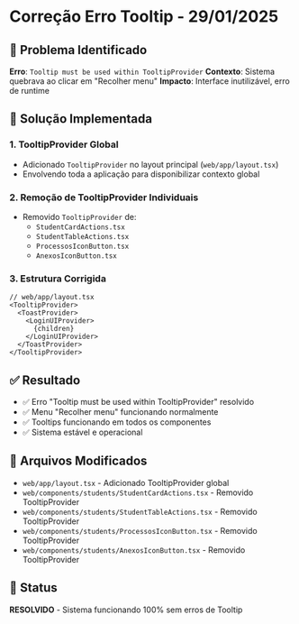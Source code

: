 # Correção Erro Tooltip - 29/01/2025

## 🚨 Problema Identificado
**Erro**: `Tooltip must be used within TooltipProvider`
**Contexto**: Sistema quebrava ao clicar em "Recolher menu"
**Impacto**: Interface inutilizável, erro de runtime

## 🔧 Solução Implementada

### 1. **TooltipProvider Global**
- Adicionado `TooltipProvider` no layout principal (`web/app/layout.tsx`)
- Envolvendo toda a aplicação para disponibilizar contexto global

### 2. **Remoção de TooltipProvider Individuais**
- Removido `TooltipProvider` de:
  - `StudentCardActions.tsx`
  - `StudentTableActions.tsx` 
  - `ProcessosIconButton.tsx`
  - `AnexosIconButton.tsx`

### 3. **Estrutura Corrigida**
```tsx
// web/app/layout.tsx
<TooltipProvider>
  <ToastProvider>
    <LoginUIProvider>
      {children}
    </LoginUIProvider>
  </ToastProvider>
</TooltipProvider>
```

## ✅ Resultado
- ✅ Erro "Tooltip must be used within TooltipProvider" resolvido
- ✅ Menu "Recolher menu" funcionando normalmente
- ✅ Tooltips funcionando em todos os componentes
- ✅ Sistema estável e operacional

## 📁 Arquivos Modificados
- `web/app/layout.tsx` - Adicionado TooltipProvider global
- `web/components/students/StudentCardActions.tsx` - Removido TooltipProvider
- `web/components/students/StudentTableActions.tsx` - Removido TooltipProvider  
- `web/components/students/ProcessosIconButton.tsx` - Removido TooltipProvider
- `web/components/students/AnexosIconButton.tsx` - Removido TooltipProvider

## 🎯 Status
**RESOLVIDO** - Sistema funcionando 100% sem erros de Tooltip
